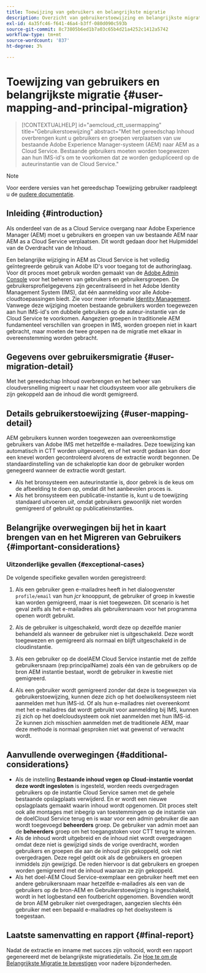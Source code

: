 ```yaml
---
title: Toewijzing van gebruikers en belangrijkste migratie
description: Overzicht van gebruikerstoewijzing en belangrijkste migratie in AEM as a Cloud Service.
exl-id: 4a35fc46-f641-46a4-b3ff-080d090c593b
source-git-commit: 8c73805b6ed1b7a03c65b4d21a4252c1412a5742
workflow-type: tm+mt
source-wordcount: '837'
ht-degree: 3%

---
```


# Toewijzing van gebruikers en belangrijkste migratie {#user-mapping-and-principal-migration}

>[!CONTEXTUALHELP]
>id="aemcloud_ctt_usermapping"
>title="Gebruikerstoewijzing"
>abstract="Met het gereedschap Inhoud overbrengen kunt u gebruikers en groepen verplaatsen van uw bestaande Adobe Experience Manager-systeem (AEM) naar AEM as a Cloud Service. Bestaande gebruikers moeten worden toegewezen aan hun IMS-id&#39;s om te voorkomen dat ze worden gedupliceerd op de auteurinstantie van de Cloud Service."

>[!NOTE]
>Voor eerdere versies van het gereedschap Toewijzing gebruiker raadpleegt u de [oudere documentatie](/help/journey-migration/content-transfer-tool/user-mapping-tool-legacy/considerations-user-mapping-tool-legacy.md).

## Inleiding {#introduction}

Als onderdeel van de as a Cloud Service overgang naar Adobe Experience Manager (AEM) moet u gebruikers en groepen van uw bestaande AEM naar AEM as a Cloud Service verplaatsen. Dit wordt gedaan door het Hulpmiddel van de Overdracht van de Inhoud.

Een belangrijke wijziging in AEM as Cloud Service is het volledig geïntegreerde gebruik van Adobe ID&#39;s voor toegang tot de authoringlaag. Voor dit proces moet gebruik worden gemaakt van de [Adobe Admin Console](https://helpx.adobe.com/nl/enterprise/using/admin-console.html) voor het beheren van gebruikers en gebruikersgroepen. De gebruikersprofielgegevens zijn gecentraliseerd in het Adobe Identity Management System (IMS), dat één aanmelding voor alle Adobe-cloudtoepassingen biedt. Zie voor meer informatie [Identity Management](https://experienceleague.adobe.com/docs/experience-manager-cloud-service/content/overview/what-is-new-and-different.html#identity-management). Vanwege deze wijziging moeten bestaande gebruikers worden toegewezen aan hun IMS-id&#39;s om dubbele gebruikers op de auteur-instantie van de Cloud Service te voorkomen. Aangezien groepen in traditionele AEM fundamenteel verschillen van groepen in IMS, worden groepen niet in kaart gebracht, maar moeten de twee groepen na de migratie met elkaar in overeenstemming worden gebracht.

## Gegevens over gebruikersmigratie {#user-migration-detail}

Met het gereedschap Inhoud overbrengen en het beheer van cloudversnelling migreert u naar het cloudsysteem voor alle gebruikers die zijn gekoppeld aan de inhoud die wordt gemigreerd.

## Details gebruikerstoewijzing {#user-mapping-detail}

AEM gebruikers kunnen worden toegewezen aan overeenkomstige gebruikers van Adobe IMS met hetzelfde e-mailadres.  Deze toewijzing kan automatisch in CTT worden uitgevoerd, en of het wordt gedaan kan door een knevel worden gecontroleerd alvorens de extractie wordt begonnen. De standaardinstelling van de schakeloptie kan door de gebruiker worden genegeerd wanneer de extractie wordt gestart.

* Als het bronsysteem een auteurinstantie is, door gebrek is de keus om de afbeelding te doen _op_, omdat dit het aanbevolen proces is.
* Als het bronsysteem een publicatie-instantie is, kunt u de toewijzing standaard uitvoeren _uit_, omdat gebruikers gewoonlijk niet worden gemigreerd of gebruikt op publicatieinstanties.

## Belangrijke overwegingen bij het in kaart brengen van en het Migreren van Gebruikers {#important-considerations}


### Uitzonderlijke gevallen {#exceptional-cases}

De volgende specifieke gevallen worden geregistreerd:

1. Als een gebruiker geen e-mailadres heeft in het dialoogvenster `profile/email` van hun *jcr* knooppunt, de gebruiker of groep in kwestie kan worden gemigreerd, maar is niet toegewezen. Dit scenario is het geval zelfs als het e-mailadres als gebruikersnaam voor het programma openen wordt gebruikt.

1. Als de gebruiker is uitgeschakeld, wordt deze op dezelfde manier behandeld als wanneer de gebruiker niet is uitgeschakeld. Deze wordt toegewezen en gemigreerd als normaal en blijft uitgeschakeld in de cloudinstantie.

1. Als een gebruiker op de doelAEM Cloud Service instantie met de zelfde gebruikersnaam (rep:principalName) zoals één van de gebruikers op de bron AEM instantie bestaat, wordt de gebruiker in kwestie niet gemigreerd.

1. Als een gebruiker wordt gemigreerd zonder dat deze is toegewezen via gebruikerstoewijzing, kunnen deze zich op het doelwolkensysteem niet aanmelden met hun IMS-id. Of als hun e-mailadres niet overeenkomt met het e-mailadres dat wordt gebruikt voor aanmelding bij IMS, kunnen zij zich op het doelcloudsysteem ook niet aanmelden met hun IMS-id. Ze kunnen zich misschien aanmelden met de traditionele AEM, maar deze methode is normaal gesproken niet wat gewenst of verwacht wordt.


## Aanvullende overwegingen {#additional-considerations}

* Als de instelling **Bestaande inhoud vegen op Cloud-instantie voordat deze wordt ingesloten** is ingesteld, worden reeds overgedragen gebruikers op de instantie Cloud Service samen met de gehele bestaande opslagplaats verwijderd. En er wordt een nieuwe opslagplaats gemaakt waarin inhoud wordt opgenomen. Dit proces stelt ook alle montages met inbegrip van toestemmingen op de instantie van de doelCloud Service terug en is waar voor een admin gebruiker die aan wordt toegevoegd **beheerders** groep. De gebruiker van admin moet aan de **beheerders** groep om het toegangstoken voor CTT terug te winnen.
* Als de inhoud wordt uitgebreid en de inhoud niet wordt overgedragen omdat deze niet is gewijzigd sinds de vorige overdracht, worden gebruikers en groepen die aan de inhoud zijn gekoppeld, ook niet overgedragen. Deze regel geldt ook als de gebruikers en groepen inmiddels zijn gewijzigd. De reden hiervoor is dat gebruikers en groepen worden gemigreerd met de inhoud waaraan ze zijn gekoppeld.
* Als het doel-AEM Cloud Service-exemplaar een gebruiker heeft met een andere gebruikersnaam maar hetzelfde e-mailadres als een van de gebruikers op de bron-AEM en Gebruikerstoewijzing is ingeschakeld, wordt in het logbestand een foutbericht opgenomen. Bovendien wordt de bron AEM gebruiker niet overgedragen, aangezien slechts één gebruiker met een bepaald e-mailadres op het doelsysteem is toegestaan.

## Laatste samenvatting en rapport {#final-report}

Nadat de extractie en inname met succes zijn voltooid, wordt een rapport gegenereerd met de belangrijkste migratiedetails. Zie [Hoe te om de Belangrijkste Migratie te bevestigen](/help/journey-migration/content-transfer-tool/using-content-transfer-tool/validating-content-transfers.md#how-to-validate-principal-migration) voor nadere bijzonderheden.
